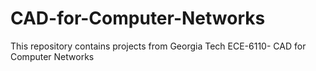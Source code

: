 # CAD-for-Computer-Networks

This repository contains projects from Georgia Tech ECE-6110- CAD for Computer Networks
